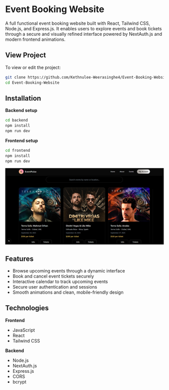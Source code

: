 # Event Booking Website

A full functional event booking website built with React, Tailwind CSS, Node.js, and Express.js. It enables users to explore events and book tickets through a secure and visually refined interface powered by NextAuth.js and modern frontend animations.

## View Project

To view or edit the project:

```bash
git clone https://github.com/Kethnulee-Weerasinghe4/Event-Booking-Website.git
cd Event-Booking-Website
```
## Installation

**Backend setup**

```bash
cd backend
npm install
npm run dev 
```

**Frontend setup**

```bash
cd frontend
npm install
npm run dev 
```
![Website Preview](./preview.png)

## Features

- Browse upcoming events through a dynamic interface
- Book and cancel event tickets securely
- Interactive calendar to track upcoming events
- Secure user authentication and sessions  
- Smooth animations and clean, mobile-friendly design
   
## Technologies

**Frontend**

- JavaScript
- React
- Tailwind CSS

**Backend**

- Node.js
- NextAuth.js
- Express.js
- CORS
- bcrypt
